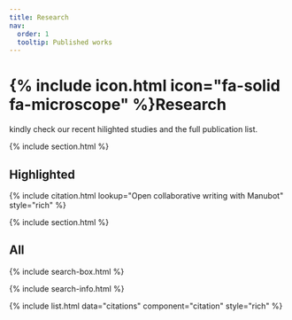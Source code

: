 ```yaml
---
title: Research
nav:
  order: 1
  tooltip: Published works
---
```


# {% include icon.html icon="fa-solid fa-microscope" %}Research

kindly check our recent hilighted studies and the full publication list.

{% include section.html %}

## Highlighted

{% include citation.html lookup="Open collaborative writing with Manubot" style="rich" %}

{% include section.html %}

## All

{% include search-box.html %}

{% include search-info.html %}

{% include list.html data="citations" component="citation" style="rich" %}
